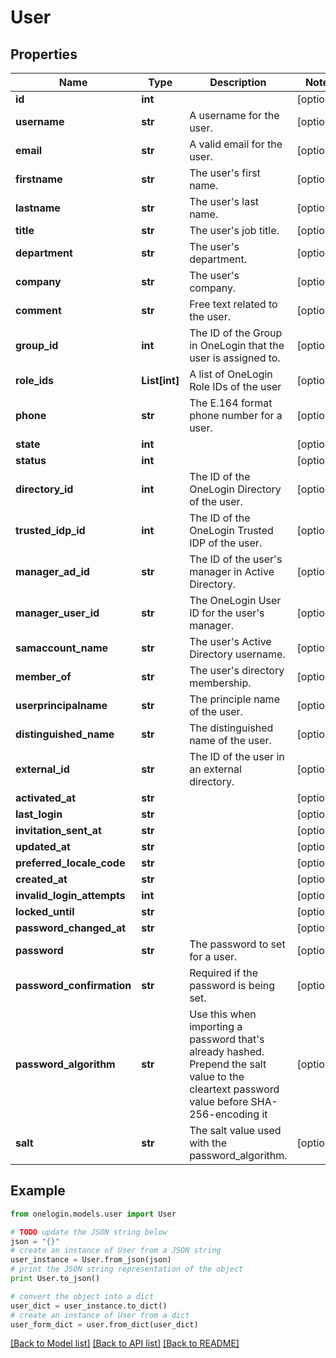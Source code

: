 # User


## Properties
Name | Type | Description | Notes
------------ | ------------- | ------------- | -------------
**id** | **int** |  | [optional] 
**username** | **str** | A username for the user. | [optional] 
**email** | **str** | A valid email for the user. | [optional] 
**firstname** | **str** | The user&#39;s first name. | [optional] 
**lastname** | **str** | The user&#39;s last name. | [optional] 
**title** | **str** | The user&#39;s job title. | [optional] 
**department** | **str** | The user&#39;s department. | [optional] 
**company** | **str** | The user&#39;s company. | [optional] 
**comment** | **str** | Free text related to the user. | [optional] 
**group_id** | **int** | The ID of the Group in OneLogin that the user is assigned to. | [optional] 
**role_ids** | **List[int]** | A list of OneLogin Role IDs of the user | [optional] 
**phone** | **str** | The E.164 format phone number for a user. | [optional] 
**state** | **int** |  | [optional] 
**status** | **int** |  | [optional] 
**directory_id** | **int** | The ID of the OneLogin Directory of the user. | [optional] 
**trusted_idp_id** | **int** | The ID of the OneLogin Trusted IDP of the user. | [optional] 
**manager_ad_id** | **str** | The ID of the user&#39;s manager in Active Directory. | [optional] 
**manager_user_id** | **str** | The OneLogin User ID for the user&#39;s manager. | [optional] 
**samaccount_name** | **str** | The user&#39;s Active Directory username. | [optional] 
**member_of** | **str** | The user&#39;s directory membership. | [optional] 
**userprincipalname** | **str** | The principle name of the user. | [optional] 
**distinguished_name** | **str** | The distinguished name of the user. | [optional] 
**external_id** | **str** | The ID of the user in an external directory. | [optional] 
**activated_at** | **str** |  | [optional] 
**last_login** | **str** |  | [optional] 
**invitation_sent_at** | **str** |  | [optional] 
**updated_at** | **str** |  | [optional] 
**preferred_locale_code** | **str** |  | [optional] 
**created_at** | **str** |  | [optional] 
**invalid_login_attempts** | **int** |  | [optional] 
**locked_until** | **str** |  | [optional] 
**password_changed_at** | **str** |  | [optional] 
**password** | **str** | The password to set for a user. | [optional] 
**password_confirmation** | **str** | Required if the password is being set. | [optional] 
**password_algorithm** | **str** | Use this when importing a password that&#39;s already hashed. Prepend the salt value to the cleartext password value before SHA-256-encoding it | [optional] 
**salt** | **str** | The salt value used with the password_algorithm. | [optional] 

## Example

```python
from onelogin.models.user import User

# TODO update the JSON string below
json = "{}"
# create an instance of User from a JSON string
user_instance = User.from_json(json)
# print the JSON string representation of the object
print User.to_json()

# convert the object into a dict
user_dict = user_instance.to_dict()
# create an instance of User from a dict
user_form_dict = user.from_dict(user_dict)
```
[[Back to Model list]](../README.md#documentation-for-models) [[Back to API list]](../README.md#documentation-for-api-endpoints) [[Back to README]](../README.md)


